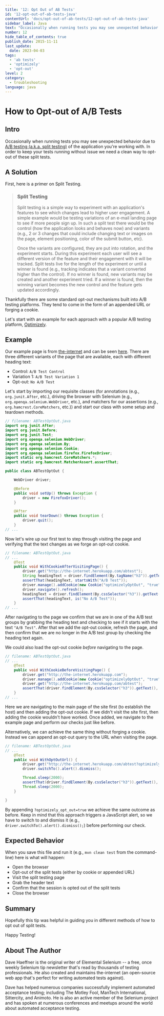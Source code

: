 ```yaml
---
title: '12: Opt Out of AB Tests'
id: '12-opt-out-of-ab-tests-java'
contentUrl: 'docs/opt-out-of-ab-tests/12-opt-out-of-ab-tests-java'
sidebar_label: Java
text: "Occasionally when running tests you may see unexpected behavior due to A/B testing of the application you're working with. In order to keep your tests running without issue we need a clean way to opt-out of these split tests."
number: 12
hide_table_of_contents: true
publish_date: 2015-11-11
last_update:
  date: 2023-04-03
tags:
  - 'ab tests'
  - 'optimizely'
  - 'opt-out'
level: 2
category:
  - troubleshooting
language: java
---
```


# How to Opt-out of A/B Tests

## Intro

Occasionally when running tests you may see unexpected behavior due to [A/B testing (a.k.a. split testing)](http://en.wikipedia.org/wiki/A/B_testing) of the application you're working with. In order to keep your tests running without issue we need a clean way to opt-out of these split tests.

## A Solution

First, here is a primer on Split Testing.

> ### Split Testing
>
> Split testing is a simple way to experiment with an application's features to see which changes lead to higher user engagement. A simple example would be testing variations of an e-mail landing page to see if more people sign up. In such a split test there would be the control (how the application looks and behaves now) and variants (e.g., 2 or 3 changes that could include changing text or images on the page, element positioning, color of the submit button, etc).
>
> Once the variants are configured, they are put into rotation, and the experiment starts. During this experiment each user will see a different version of the feature and their engagement with it will be tracked. Split tests live for the length of the experiment or until a winner is found (e.g., tracking indicates that a variant converted higher than the control). If no winner is found, new variants may be created and another experiment tried. If a winner is found, then the winning variant becomes the new control and the feature gets updated accordingly.

Thankfully there are some standard opt-out mechanisms built into A/B testing platforms. They tend to come in the form of an appended URL or forging a cookie.

Let's start with an example for each approach with a popular A/B testing platform, [Optimizely](https://www.optimizely.com/).

## Example

Our example page is from [the-internet](http://github.com/tourdedave/the-internet) and can be seen [here](http://the-internet.herokuapp.com/abtest). There are three different variants of the page that are available, each with different heading text:

- Control: `A/B Test Control`
- Variation 1: `A/B Test Variation 1`
- Opt-out: `No A/B Test`

Let's start by importing our requisite classes (for annotations (e.g., `org.junit.After`, etc.), driving the browser with Selenium (e.g., `org.openqa.selenium.WebDriver`, etc.), and matchers for our assertions (e.g., `org.hamcrest.CoreMatchers`, etc.)) and start our class with some setup and teardown methods.

```java
// filename: ABTestOptOut.java
import org.junit.After;
import org.junit.Before;
import org.junit.Test;
import org.openqa.selenium.WebDriver;
import org.openqa.selenium.By;
import org.openqa.selenium.Cookie;
import org.openqa.selenium.firefox.FirefoxDriver;
import static org.hamcrest.CoreMatchers.*;
import static org.hamcrest.MatcherAssert.assertThat;

public class ABTestOptOut {

    WebDriver driver;

    @Before
    public void setUp() throws Exception {
        driver = new FirefoxDriver();
    }

    @After
    public void tearDown() throws Exception {
        driver.quit();
    }
// ...
```

Now let's wire up our first test to step through visiting the page and verifying that the text changes as we forge an opt-out cookie.

```java
// filename: ABTestOptOut.java
// ...
    @Test
    public void WithCookieAfterVisitingPage() {
        driver.get("http://the-internet.herokuapp.com/abtest");
        String headingText = driver.findElement(By.tagName("h3")).getText();
        assertThat(headingText, startsWith("A/B Test"));
        driver.manage().addCookie(new Cookie("optimizelyOptOut", "true"));
        driver.navigate().refresh();
        headingText = driver.findElement(By.cssSelector("h3")).getText();
        assertThat(headingText, is("No A/B Test"));
    }
// ...
```

After navigating to the page we confirm that we are in one of the A/B test groups by grabbing the heading text and checking to see if it starts with the text `"A/B Test"`. After that we add the opt-out cookie, refresh the page, and then confirm that we are no longer in the A/B test group by checking the heading text again.

We could also load the opt-out cookie _before_ navigating to the page.

```java
// filename: ABTestOptOut.java
// ...
    @Test
    public void WithCookieBeforeVisitingPage() {
        driver.get("http://the-internet.herokuapp.com");
        driver.manage().addCookie(new Cookie("optimizelyOptOut", "true"));
        driver.get("http://the-internet.herokuapp.com/abtest");
        assertThat(driver.findElement(By.cssSelector("h3")).getText(), is("No A/B Test"));
    }
// ...
```

Here we are navigating to the main page of the site first (to establish the host) and then adding the opt-out cookie. If we didn't visit the site first, then adding the cookie wouldn't have worked. Once added, we navigate to the example page and perform our checks just like before.

Alternatively, we can achieve the same thing without forging a cookie. Instead we can append an opt-out query to the URL when visiting the page.

```java
// filename: ABTestOptOut.java
// ...
    @Test
    public void WithOptOutUrl() {
        driver.get("http://the-internet.herokuapp.com/abtest?optimizely_opt_out=true");
        driver.switchTo().alert().dismiss();

        Thread.sleep(2000);
        assertThat(driver.findElement(By.cssSelector("h3")).getText(), is("No A/B Test"));
        Thread.sleep(2000);
    }

}
```

By appending `?optimizely_opt_out=true` we achieve the same outcome as before. Keep in mind that this approach triggers a JavaScript alert, so we have to switch to and dismiss it (e.g., `driver.switchTo().alert().dismiss();`) before performing our check.

## Expected Behavior

When you save this file and run it (e.g., `mvn clean test` from the command-line) here is what will happen:

- Open the browser
- Opt-out of the split tests (either by cookie or appended URL)
- Visit the split testing page
- Grab the header text
- Confirm that the session is opted out of the split tests
- Close the browser

## Summary

Hopefully this tip was helpful in guiding you in different methods of how to opt out of split tests.

Happy Testing!

## About The Author

Dave Haeffner is the original writer of Elemental Selenium -- a free, once weekly Selenium tip newsletter that's read by thousands of testing professionals. He also created and maintains the-internet (an open-source web app that's perfect for writing automated tests against).

Dave has helped numerous companies successfully implement automated acceptance testing; including The Motley Fool, ManTech International, Sittercity, and Animoto. He is also an active member of the Selenium project and has spoken at numerous conferences and meetups around the world about automated acceptance testing.
